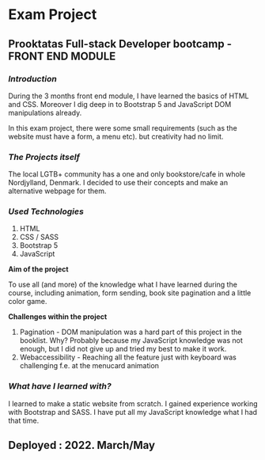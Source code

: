 # Exam Project

## Prooktatas Full-stack Developer bootcamp - **FRONT END MODULE**

### **_Introduction_**

During the 3 months front end module, I have learned the basics of HTML and CSS. Moreover I dig deep in to Bootstrap 5 and JavaScript DOM manipulations already.

In this exam project, there were some small requirements (such as the website must have a form, a menu etc). but creativity had no limit.

### **_The Projects itself_**

The local LGTB+ community has a one and only bookstore/cafe in whole Nordjylland, Denmark. I decided to use their concepts and make an alternative webpage for them.

### **_Used Technologies_**

1. HTML
2. CSS / SASS
3. Bootstrap 5
4. JavaScript

**Aim of the project**

To use all (and more) of the knowledge what I have learned during the course, including animation, form sending, book site pagination and a little color game.

**Challenges within the project**

1. Pagination - DOM manipulation was a hard part of this project in the booklist. Why? Probably because my JavaScript knowledge was not enough, but I did not give up and tried my best to make it work.
2. Webaccessibility - Reaching all the feature just with keyboard was challenging f.e. at the menucard animation

### **_What have I learned with?_**

I learned to make a static website from scratch. I gained experience working with Bootstrap and SASS. I have put all my JavaScript knowledge what I had that time.

## Deployed : 2022. March/May
